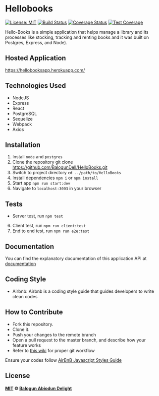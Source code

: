 # Hellobooks
[![License: MIT](https://img.shields.io/badge/License-MIT-brightgreen.svg)](https://opensource.org/licenses/MIT)
[![Build Status](https://travis-ci.org/BalogunDell/HelloBooks.svg?branch=develop)](https://travis-ci.org/BalogunDell/HelloBooks)
[![Coverage Status](https://coveralls.io/repos/github/BalogunDell/HelloBooks/badge.svg?branch=develop)](https://coveralls.io/github/BalogunDell/HelloBooks?branch=develop)
[![Test Coverage](https://api.codeclimate.com/v1/badges/401f36657b8050c23a1b/test_coverage)](https://codeclimate.com/github/BalogunDell/HelloBooks/test_coverage)

Hello-Books is a simple application that helps manage a library and its processes like stocking, tracking and renting books and it was built on Postgres, Express, and Node).


## Hosted Application
https://hellobooksapp.herokuapp.com/

## Technologies Used
* NodeJS
* Express
* React
* PostgreSQL
* Sequelize
* Webpack
* Axios

## Installation
1. Install `node` and `postgres`
2. Clone the repository git clone https://github.com/BalogunDell/HelloBooks.git
3. Switch to project directory `cd ../path/to/HelloBooks`
4. Install dependencies `npm i` or `npm install`
5. Start app `npm run start:dev`
6. Navigate to `localhost:3003` in your browser

## Tests
*  Server test, run `npm test`
6. Client test, run `npm run client:test`
7. End to end test, run `npm run e2e:test`

## Documentation

You can find the explanatory documentation of this application API at
[documentation](https://balogundell.github.io/slate)


## Coding Style
- Airbnb: Airbnb is a coding style guide that guides developers to write clean codes


## How to Contribute
- Fork this repository.
- Clone it.
- Push your changes to the remote branch
- Open a pull request to the master branch, and describe how your feature works
- Refer to <a href="https://github.com/BalogunDell/HelloBooks/wiki">this wiki</a> for proper git workflow


Ensure your codes follow <a href="https://github.com/airbnb/javascript">AirBnB Javascript Styles Guide</a>


## License

#### [MIT](./LICENSE) © [Balogun Abiodun Delight](https://twitter.com/abiodun_adb)

